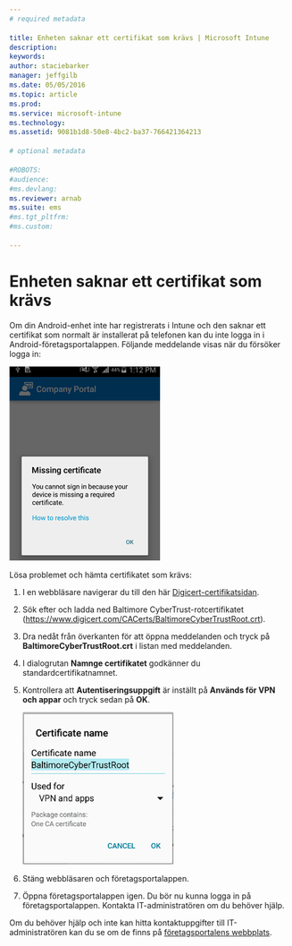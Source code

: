 ```yaml
---
# required metadata

title: Enheten saknar ett certifikat som krävs | Microsoft Intune
description:
keywords:
author: staciebarker
manager: jeffgilb
ms.date: 05/05/2016
ms.topic: article
ms.prod:
ms.service: microsoft-intune
ms.technology:
ms.assetid: 9081b1d8-50e8-4bc2-ba37-766421364213

# optional metadata

#ROBOTS:
#audience:
#ms.devlang:
ms.reviewer: arnab
ms.suite: ems
#ms.tgt_pltfrm:
#ms.custom:

---
```



# Enheten saknar ett certifikat som krävs
Om din Android-enhet inte har registrerats i Intune och den saknar ett certifikat som normalt är installerat på telefonen kan du inte logga in i Android-företagsportalappen. Följande meddelande visas när du försöker logga in:

![andr-cert-install-cert-missing](./media/andr-cert_install-1-cert_missing.png)

Lösa problemet och hämta certifikatet som krävs:

1.  I en webbläsare navigerar du till den här [Digicert-certifikatsidan](https://www.digicert.com/digicert-root-certificates.htm).

2.  Sök efter och ladda ned Baltimore CyberTrust-rotcertifikatet (https://www.digicert.com/CACerts/BaltimoreCyberTrustRoot.crt).

3.  Dra nedåt från överkanten för att öppna meddelanden och tryck på **BaltimoreCyberTrustRoot.crt** i listan med meddelanden.

4.  I dialogrutan **Namnge certifikatet** godkänner du standardcertifikatnamnet.

5. Kontrollera att **Autentiseringsuppgift** är inställt på **Används för VPN och appar** och tryck sedan på **OK**.

    ![andr-cert-install-add-cert-name](./media/andr-cert_install-2-add_cert_name.png)

6. Stäng webbläsaren och företagsportalappen.

7. Öppna företagsportalappen igen. Du bör nu kunna logga in på företagsportalappen. Kontakta IT-administratören om du behöver hjälp.

Om du behöver hjälp och inte kan hitta kontaktuppgifter till IT-administratören kan du se om de finns på [företagsportalens webbplats](http://portal.manage.microsoft.com).

<!--HONumber=Jun16_HO1-->


